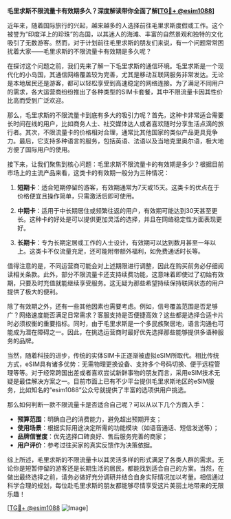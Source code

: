 **毛里求斯不限流量卡有效期多久？深度解读带你全面了解[[TG💪+ @esim1088](https://t.me/s/esim1088)]**

近年来，随着国际旅行的兴起，越来越多的人选择前往毛里求斯度假或工作。这个被誉为“印度洋上的珍珠”的岛国，以其迷人的海滩、丰富的自然景观和独特的文化吸引了无数游客。然而，对于计划前往毛里求斯的朋友们来说，有一个问题常常困扰着大家——毛里求斯的不限流量卡有效期是多久呢？

在探讨这个问题之前，我们先来了解一下毛里求斯的通信环境。毛里求斯是一个现代化的小岛国，其通信网络覆盖较为完善，尤其是移动互联网服务非常发达。无论是本地居民还是游客，都可以轻松享受到高速稳定的网络连接。为了满足不同用户的需求，各大运营商纷纷推出了各种类型的SIM卡套餐，其中不限流量卡因其性价比高而受到广泛欢迎。

那么，毛里求斯的不限流量卡到底有多大的吸引力呢？首先，这种卡非常适合需要长时间在线的用户，比如商务人士、社交媒体达人或者喜欢随时分享生活点滴的旅行者。其次，不限流量卡的价格相对合理，通常比其他国家的类似产品更具竞争力。最后，它支持多种语言的服务，包括英语、法语以及当地克里奥尔语，极大地方便了国际用户的使用。

接下来，让我们聚焦到核心问题：毛里求斯不限流量卡的有效期是多少？根据目前市场上的主流产品来看，这类卡的有效期一般分为三种情况：

1. **短期卡**：适合短期停留的游客，有效期通常为7天或15天。这类卡的优点在于价格便宜且操作简单，只需激活后即可使用。
   
2. **中期卡**：适用于中长期居住或频繁往返的用户，有效期可能达到30天甚至更长。这种卡的好处是可以提供更加灵活的选择，并且在网络稳定性方面表现更好。

3. **长期卡**：专为长期定居或工作的人士设计，有效期可以达到数月甚至一年以上。这类卡不仅流量充足，还可能附带额外福利，如免费通话时长等。

值得注意的是，不同运营商可能会对上述期限进行调整，因此在购买前务必仔细阅读相关条款。此外，部分不限流量卡还支持续费功能，这意味着即使过了初始有效期，只要及时充值就能继续享受服务。这无疑为那些希望持续保持联网状态的用户提供了极大的便利。

除了有效期之外，还有一些其他因素也需要考虑。例如，信号覆盖范围是否足够广？网络速度能否满足日常需求？客服支持是否便捷高效？这些都是选择合适卡片时必须权衡的重要指标。同时，由于毛里求斯是一个多民族聚居地，语言沟通也可能成为潜在障碍之一。因此，在挑选运营商时最好优先选择那些能够提供多语种服务的品牌。

当然，随着科技的进步，传统的实体SIM卡正逐渐被虚拟eSIM所取代。相比传统方式，eSIM具有诸多优势：无需物理更换设备、支持多个号码切换、便于远程管理等等。对于经常跨国出差或者喜欢尝试新鲜事物的朋友而言，采用eSIM技术无疑是最佳解决方案之一。目前市面上已有不少平台提供毛里求斯地区的eSIM服务，比如知名的“esim1088”公众号就提供了丰富的选项供用户挑选。

那么如何判断一款不限流量卡是否适合自己呢？可以从以下几个方面入手：
- **预算范围**：明确自己的消费能力，避免超出预期开支；
- **使用场景**：根据实际用途决定所需的功能模块（如语音通话、短信发送等）；
- **品牌信誉度**：优先选择口碑良好、售后服务完善的商家；
- **用户评价**：参考过往买家的真实反馈作为决策依据。

综上所述，毛里求斯的不限流量卡以其灵活多样的形式满足了各类人群的需求。无论你是短暂停留的游客还是长期生活的居民，都能找到适合自己的方案。当然，在做出最终选择之前，请务必做好充分调研并结合自身实际情况加以考量。相信通过科学合理的规划，每位赴毛里求斯的朋友都能够尽情享受这片美丽土地带来的无限乐趣！

[[TG💪+ @esim1088](https://t.me/s/esim1088) ![Image](https://i.postimg.cc/4NQfJmqS/Snipaste-2025-05-13-00-14-12.png)]